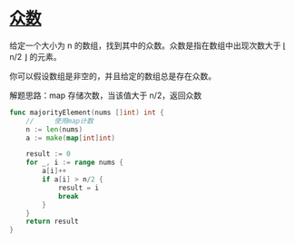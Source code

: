 # [众数](https://leetcode-cn.com/problems/majority-element/submissions/)

给定一个大小为 n 的数组，找到其中的众数。众数是指在数组中出现次数大于 ⌊ n/2 ⌋ 的元素。

你可以假设数组是非空的，并且给定的数组总是存在众数。

解题思路：map 存储次数，当该值大于 n/2，返回众数

```go
func majorityElement(nums []int) int {
	//     使用map计数
	n := len(nums)
	a := make(map[int]int)

	result := 0
	for _, i := range nums {
		a[i]++
		if a[i] > n/2 {
			result = i
			break
		}
	}
	return result
}

```
